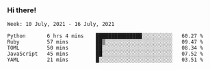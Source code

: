 ### Hi there!

<!--START_SECTION:waka-->
```text
Week: 10 July, 2021 - 16 July, 2021

Python       6 hrs 4 mins    ███████████████░░░░░░░░░░   60.27 % 
Ruby         57 mins         ██▒░░░░░░░░░░░░░░░░░░░░░░   09.47 % 
TOML         50 mins         ██░░░░░░░░░░░░░░░░░░░░░░░   08.34 % 
JavaScript   45 mins         ██░░░░░░░░░░░░░░░░░░░░░░░   07.52 % 
YAML         21 mins         █░░░░░░░░░░░░░░░░░░░░░░░░   03.51 % 
```
<!--END_SECTION:waka-->
